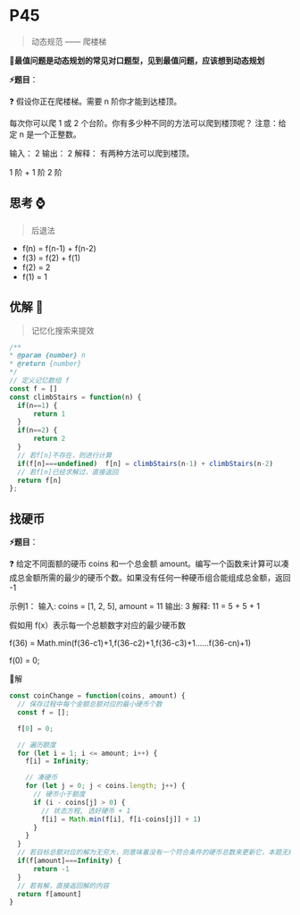 # P45

> 动态规范 —— 爬楼梯

🚨**最值问题是动态规划的常见对口题型，见到最值问题，应该想到动态规划**

**⚡题目**：

❓ 假设你正在爬楼梯。需要 n 阶你才能到达楼顶。

每次你可以爬 1 或 2 个台阶。你有多少种不同的方法可以爬到楼顶呢？
注意：给定 n 是一个正整数。

输入： 2
输出： 2
解释： 有两种方法可以爬到楼顶。

1 阶 + 1 阶
2 阶

## 思考 ⌚

> 后退法

- f(n) = f(n-1) + f(n-2)
- f(3) = f(2) + f(1)
- f(2) = 2
- f(1) = 1

## 优解 🚀

> 记忆化搜索来提效

```js
/**
* @param {number} n
* @return {number}
*/
// 定义记忆数组 f
const f = []
const climbStairs = function(n) {
  if(n==1) {
      return 1
  }
  if(n==2) {
      return 2
  }
  // 若f[n]不存在，则进行计算
  if(f[n]===undefined)  f[n] = climbStairs(n-1) + climbStairs(n-2)
  // 若f[n]已经求解过，直接返回
  return f[n]
};
```

## 找硬币

**⚡题目**：

❓ 给定不同面额的硬币 coins 和一个总金额 amount。编写一个函数来计算可以凑成总金额所需的最少的硬币个数。如果没有任何一种硬币组合能组成总金额，返回 -1

示例1：
输入: coins = [1, 2, 5], amount = 11
输出: 3
解释: 11 = 5 + 5 + 1

假如用 f(x）表示每一个总额数字对应的最少硬币数

f(36) = Math.min(f(36-c1)+1,f(36-c2)+1,f(36-c3)+1......f(36-cn)+1)

f(0) = 0;

🚀解

```js
const coinChange = function(coins, amount) {
  // 保存过程中每个金额总额对应的最小硬币个数
  const f = [];

  f[0] = 0;

  // 遍历额度
  for (let i = 1; i <= amount; i++) {
    f[i] = Infinity;

    // 凑硬币
    for (let j = 0; j < coins.length; j++) {
      // 硬币小于额度
      if (i - coins[j] > 0) {
        // 状态方程, 选好硬币 + 1
        f[i] = Math.min(f[i], f[i-coins[j]] + 1)
      }
    }
  }
  // 若目标总额对应的解为无穷大，则意味着没有一个符合条件的硬币总数来更新它，本题无解，返回-1
  if(f[amount]===Infinity) {
      return -1
  }
  // 若有解，直接返回解的内容
  return f[amount]
}
```
